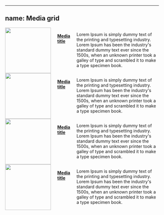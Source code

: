 
---
name: Media grid
---
<div class="row">
  <div class="columns three"><img src="assets/images/media_image.png" alt="" width="150"/>
    <h4><a href="#">Media title</a></h4>
    <p>Lorem Ipsum is simply dummy text of the printing and typesetting industry. Lorem Ipsum has been the industry&apos;s standard dummy text ever since the 1500s, when an unknown printer took a galley of type and scrambled it to make a type specimen book.</p>
  </div>
  <div class="columns three"><img src="assets/images/media_image.png" alt="" width="150"/>
    <h4><a href="#">Media title</a></h4>
    <p>Lorem Ipsum is simply dummy text of the printing and typesetting industry. Lorem Ipsum has been the industry&apos;s standard dummy text ever since the 1500s, when an unknown printer took a galley of type and scrambled it to make a type specimen book.</p>
  </div>
  <div class="columns three"><img src="assets/images/media_image.png" alt="" width="150"/>
    <h4><a href="#">Media title</a></h4>
    <p>Lorem Ipsum is simply dummy text of the printing and typesetting industry. Lorem Ipsum has been the industry&apos;s standard dummy text ever since the 1500s, when an unknown printer took a galley of type and scrambled it to make a type specimen book.</p>
  </div>
  <div class="columns three"><img src="assets/images/media_image.png" alt="" width="150"/>
    <h4><a href="#">Media title</a></h4>
    <p>Lorem Ipsum is simply dummy text of the printing and typesetting industry. Lorem Ipsum has been the industry&apos;s standard dummy text ever since the 1500s, when an unknown printer took a galley of type and scrambled it to make a type specimen book.</p>
  </div>
</div>
